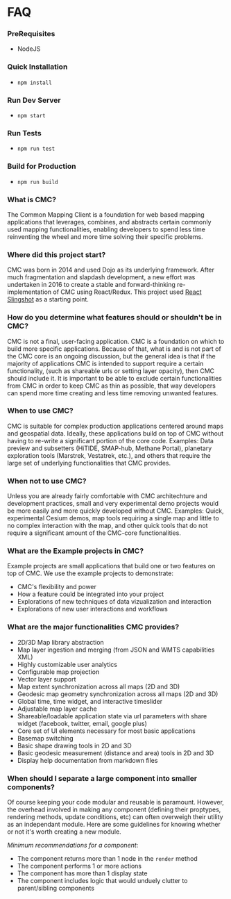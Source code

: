 # FAQ

### PreRequisites
* NodeJS

### Quick Installation
* `npm install`

### Run Dev Server
* `npm start`

### Run Tests
* `npm run test`

### Build for Production
* `npm run build`

### What is CMC?
The Common Mapping Client is a foundation for web based mapping applications that leverages, combines, and abstracts certain commonly used mapping functionalities, enabling developers to spend less time reinventing the wheel and more time solving their specific problems.

### Where did this project start?
CMC was born in 2014 and used Dojo as its underlying framework. After much
fragmentation and slapdash development, a new effort was undertaken in 2016
to create a stable and forward-thinking re-implementation of CMC using
React/Redux. This project used [React Slingshot](https://github.com/coryhouse/react-slingshot)
as a starting point.

### How do you determine what features should or shouldn't be in CMC?
CMC is not a final, user-facing application. CMC is a foundation on which to build more specific applications. Because of that, what is and is not part of the CMC core is an ongoing discussion, but the general idea is that if the majority of applications CMC is intended to support require a certain functionality, (such as shareable urls or setting layer opacity), then CMC should include it. It is important to be able to exclude certain functionalities from CMC in order to keep CMC as thin as possible, that way developers can spend more time creating and less time removing unwanted features.

### When to use CMC?
CMC is suitable for complex production applications centered around maps and geospatial data. Ideally, these applications build on top of CMC without having to re-write a significant portion of the core code. Examples: Data preview and subsetters (HiTIDE, SMAP-hub, Methane Portal), planetary exploration tools (Marstrek, Vestatrek, etc.), and others that require the large set of underlying functionalities that CMC provides.

### When not to use CMC?
Unless you are already fairly comfortable with CMC architechture and development practices, small and very experimental demo projects would be more easily and more quickly developed without CMC. Examples: Quick, experimental Cesium demos, map tools requiring a single map and little to no complex interaction with the map, and other quick tools that do not require a significant amount of the CMC-core functionalities.

### What are the Example projects in CMC?
Example projects are small applications that build one or two features on top of CMC. We use the example projects to demonstrate:

* CMC's flexibility and power
* How a feature could be integrated into your project
* Explorations of new techniques of data vizualization and interaction
* Explorations of new user interactions and workflows

### What are the major functionalities CMC provides?
* 2D/3D Map library abstraction
* Map layer ingestion and merging (from JSON and WMTS capabilities XML)
* Highly customizable user analytics
* Configurable map projection
* Vector layer support
* Map extent synchronization across all maps (2D and 3D)
* Geodesic map geometry synchronization across all maps (2D and 3D)
* Global time, time widget, and interactive timeslider
* Adjustable map layer cache
* Shareable/loadable application state via url parameters with share widget (facebook, twitter, email, google plus)
* Core set of UI elements necessary for most basic applications
* Basemap switching
* Basic shape drawing tools in 2D and 3D
* Basic geodesic measurement (distance and area) tools in 2D and 3D
* Display help documentation from markdown files

### When should I separate a large component into smaller components?
Of course keeping your code modular and reusable is paramount. However, the overhead involved in making any component
(defining their proptypes, rendering methods, update conditions, etc) can often overweigh their utility as an independant module.
Here are some guidelines for knowing whether or not it's worth creating a new module.

_Minimum recommendations for a component_:
* The component returns more than 1 node in the `render` method
* The component performs 1 or more actions
* The component has more than 1 display state
* The component includes logic that would unduely clutter to parent/sibling components
